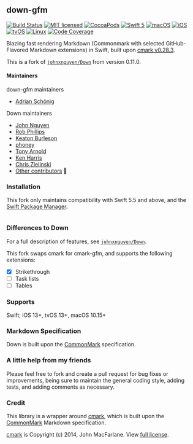 ## down-gfm

[![Build Status](https://travis-ci.com/johnxnguyen/Down.svg?branch=master)](https://travis-ci.com/johnxnguyen/Down)
[![MIT licensed](https://img.shields.io/badge/license-MIT-blue.svg)](https://github.com/johnxnguyen/Down/blob/master/LICENSE)
[![CocoaPods](https://img.shields.io/cocoapods/v/Down)](https://cocoapods.org/pods/Down)
[![Swift 5](https://img.shields.io/badge/language-Swift-blue.svg)](https://swift.org)
[![macOS](https://img.shields.io/badge/OS-macOS-orange.svg)](https://developer.apple.com/macos/)
[![iOS](https://img.shields.io/badge/OS-iOS-orange.svg)](https://developer.apple.com/ios/)
[![tvOS](https://img.shields.io/badge/OS-tvOS-orange.svg)](https://developer.apple.com/tvos/)
[![Linux](https://img.shields.io/badge/OS-Linux-orange.svg)](https://www.linux.org/)
[![Code Coverage](https://codecov.io/gh/johnxnguyen/Down/branch/master/graph/badge.svg)](https://codecov.io/gh/johnxnguyen/Down)

Blazing fast rendering Markdown (Commonmark with selected GitHub-Flavored Markdown extensions) in Swift, built upon [cmark v0.28.3](https://github.com/github/cmark-gfm).

This is a fork of [`johnxnguyen/Down`](https://github.com/johnxnguyen/Down) from version 0.11.0.

#### Maintainers

down-gfm maintainers

- [Adrian Schönig](https://github.com/nighthawk)

Down maintainers

- [John Nguyen](https://github.com/johnxnguyen)
- [Rob Phillips](https://github.com/iwasrobbed)
- [Keaton Burleson](https://github.com/128keaton)
- [phoney](https://github.com/phoney)
- [Tony Arnold](https://github.com/tonyarnold)
- [Ken Harris](https://github.com/kengruven)
- [Chris Zielinski](https://github.com/chriszielinski)
- [Other contributors](https://github.com/johnxnguyen/Down/graphs/contributors) 🙌

### Installation

This fork only maintains compatibility with Swift 5.5 and above, and the
[Swift Package Manager](https://github.com/apple/swift-package-manager).

```swift
```

### Differences to Down

For a full description of features, see [`johnxnguyen/Down`](https://github.com/johnxnguyen/Down).

This fork swaps cmark for cmark-gfm, and supports the following extensions:

- [x] Strikethrough
- [ ] Task lists
- [ ] Tables

### Supports

Swift; iOS 13+, tvOS 13+, macOS 10.15+

### Markdown Specification

Down is built upon the [CommonMark](http://commonmark.org) specification.

### A little help from my friends

Please feel free to fork and create a pull request for bug fixes or improvements, being sure to maintain the general coding style, adding tests, and adding comments as necessary.

### Credit

This library is a wrapper around [cmark](https://github.com/commonmark/cmark), which is built upon the [CommonMark](http://commonmark.org) Markdown specification.

[cmark](https://github.com/commonmark/cmark) is Copyright (c) 2014, John MacFarlane. View [full license](https://github.com/commonmark/cmark/blob/master/COPYING).
